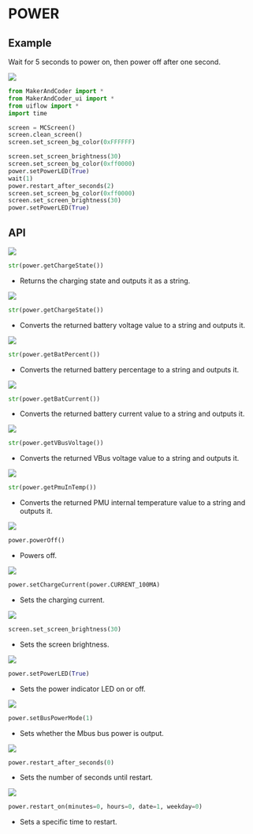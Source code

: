 # POWER

## Example

Wait for 5 seconds to power on, then power off after one second.

<img class="blockly_svg" src="https://makerandcoder.com/MCLab/blockly/hardwares/power/uiflow_block_power_demo.svg"> 

```python
from MakerAndCoder import *
from MakerAndCoder_ui import *
from uiflow import *
import time

screen = MCScreen()
screen.clean_screen()
screen.set_screen_bg_color(0xFFFFFF)

screen.set_screen_brightness(30)
screen.set_screen_bg_color(0xff0000)
power.setPowerLED(True)
wait(1)
power.restart_after_seconds(2)
screen.set_screen_bg_color(0xff0000)
screen.set_screen_brightness(30)
power.setPowerLED(True)
```

## API

<img class="blockly_svg" src="https://makerandcoder.com/MCLab/blockly/hardwares/power/uiflow_block_power_get_charge_state.svg"> 

```python
str(power.getChargeState())
```

- Returns the charging state and outputs it as a string.
  

<img class="blockly_svg" src="https://makerandcoder.com/MCLab/blockly/hardwares/power/uiflow_block_power_get_bat_voltage.svg"> 

```python
str(power.getChargeState())
```
 
- Converts the returned battery voltage value to a string and outputs it.

<img class="blockly_svg" src="https://makerandcoder.com/MCLab/blockly/hardwares/power/uiflow_block_power_get_bat_voltage_percent.svg"> 

```python
str(power.getBatPercent())
```

- Converts the returned battery percentage to a string and outputs it.

<img class="blockly_svg" src="https://makerandcoder.com/MCLab/blockly/hardwares/power/uiflow_block_power_get_bat_current.svg"> 

```python
str(power.getBatCurrent())
```

- Converts the returned battery current value to a string and outputs it.


<img class="blockly_svg" src="https://makerandcoder.com/MCLab/blockly/hardwares/power/uiflow_block_power_get_vbus_voltage.svg"> 

```python
str(power.getVBusVoltage())
```

- Converts the returned VBus voltage value to a string and outputs it.

<img class="blockly_svg" src="https://makerandcoder.com/MCLab/blockly/hardwares/power/uiflow_block_power_get_temperature.svg"> 

```python
str(power.getPmuInTemp())
```

- Converts the returned PMU internal temperature value to a string and outputs it.


<img class="blockly_svg" src="https://makerandcoder.com/MCLab/blockly/hardwares/power/uiflow_block_power_power_off.svg"> 

```python
power.powerOff()
```

- Powers off.


<img class="blockly_svg" src="https://makerandcoder.com/MCLab/blockly/hardwares/power/uiflow_block_power_set_charge_current.svg"> 

```python
power.setChargeCurrent(power.CURRENT_100MA)
```

- Sets the charging current.

<img class="blockly_svg" src="https://makerandcoder.com/MCLab/blockly/hardwares/power/uiflow_block_power_set_screen_brightness.svg"> 

```python
screen.set_screen_brightness(30)
```

- Sets the screen brightness.


<img class="blockly_svg" src="https://makerandcoder.com/MCLab/blockly/hardwares/power/uiflow_block_power_set_led.svg"> 

```python
power.setPowerLED(True)
```

- Sets the power indicator LED on or off.

<img class="blockly_svg" src="https://makerandcoder.com/MCLab/blockly/hardwares/power/uiflow_block_power_set_bus_mode.svg"> 

```python
power.setBusPowerMode(1)
```

- Sets whether the Mbus bus power is output.


<img class="blockly_svg" src="https://makerandcoder.com/MCLab/blockly/hardwares/power/uiflow_block_power_set_restart.svg"> 

```python
power.restart_after_seconds(0)
```

- Sets the number of seconds until restart.


<img class="blockly_svg" src="https://makerandcoder.com/MCLab/blockly/hardwares/power/uiflow_block_power_restart_on.svg"> 

```python
power.restart_on(minutes=0, hours=0, date=1, weekday=0)
```

- Sets a specific time to restart.
